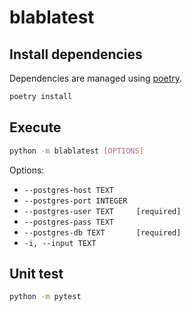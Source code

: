 # blablatest

## Install dependencies

Dependencies are managed using [poetry](https://python-poetry.org/docs/#installation).

```bash
poetry install
```

## Execute

```bash
python -m blablatest [OPTIONS]
```

Options:

* `--postgres-host TEXT`
* `--postgres-port INTEGER`
* `--postgres-user TEXT     [required]`
* `--postgres-pass TEXT`
* `--postgres-db TEXT       [required]`
* `-i, --input TEXT`

## Unit test

```bash
python -m pytest
```
